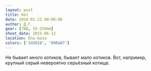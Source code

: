 ```yaml
---
layout: post
title: Кот
date: 2018-01-22 00:00:00
author: Д.Г.
gear: [70D, 55-250mm]
shoot_date: 2015-06-12
location: Ёль-база
colors: ['1d2018', '090a07']
---
```

Не бывает много котиков, бывает мало котиков. Вот, например, крупный серый невероятно серьёзный котище.
